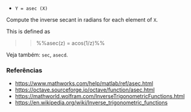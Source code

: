 * `Y = asec (X)`

Compute the inverse secant in radians for each element of `X`.

This is defined as

>> %%asec(z) = acos(1/z)%%

Veja também: `sec`, `asecd`.

### Referências

* https://www.mathworks.com/help/matlab/ref/asec.html
* https://octave.sourceforge.io/octave/function/asec.html
* https://mathworld.wolfram.com/InverseTrigonometricFunctions.html
* https://en.wikipedia.org/wiki/Inverse_trigonometric_functions
